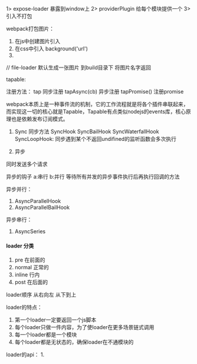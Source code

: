 1> expose-loader 暴露到window上
2> providerPlugin 给每个模块提供一个
3> 引入不打包



webpack打包图片：
1. 在js中创建图片引入
2. 在css中引入 background('url')
3. <img src="">

// file-loader 默认生成一张图片 到build目录下 将图片名字返回



tapable:    

注册方法： tap 同步注册 tapAsync(cb) 异步注册 tapPromise() 注册promise

webpack本质上是一种事件流的机制，它的工作流程就是将各个插件串联起来，而实现这一切的核心就是Tapable，Tapable有点类似nodejs的events库，核心原理也是依赖发布订阅模式。
1. Sync 同步方法
SyncHook
SyncBailHook
SyncWaterfallHook
SyncLoopHook: 同步遇到某个不返回undifined的监听函数会多次执行

2. 异步

同时发送多个请求

异步的钩子 a:串行 b:并行 等待所有并发的异步事件执行后再执行回调的方法

异步并行：
1. AsyncParallelHook
2. AsyncParallelBailHook

异步串行：
1. AsyncSeries



#### loader 分类
1. pre 在前面的
2. normal  正常的
3. inline  行内
4. post 在后面的

loader顺序  从右向左  从下到上

loader的特点：
1. 第一个loader一定要返回一个js脚本
2. 每个loader只做一件内容，为了使loader在更多场景链式调用
3. 每一个loader都是一个模块
4. 每个loader都是无状态的，确保loader在不通模块的


loader的api：
1. 

